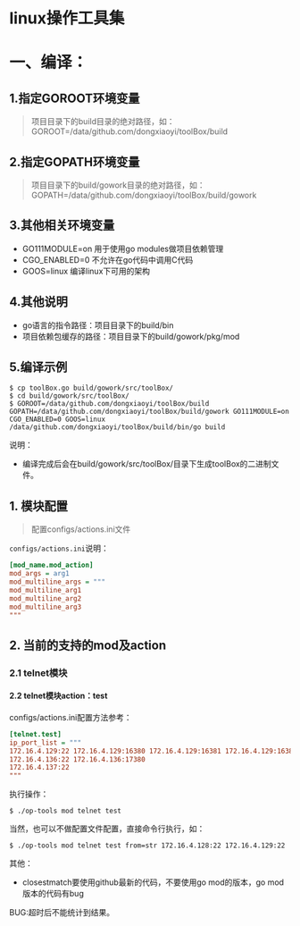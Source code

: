 # linux操作工具集

# 一、编译：
## 1.指定GOROOT环境变量
> 项目目录下的build目录的绝对路径，如：GOROOT=/data/github.com/dongxiaoyi/toolBox/build

## 2.指定GOPATH环境变量
> 项目目录下的build/gowork目录的绝对路径，如：GOPATH=/data/github.com/dongxiaoyi/toolBox/build/gowork

## 3.其他相关环境变量
- GO111MODULE=on 用于使用go modules做项目依赖管理
- CGO_ENABLED=0 不允许在go代码中调用C代码
- GOOS=linux 编译linux下可用的架构

## 4.其他说明
- go语言的指令路径：项目目录下的build/bin
- 项目依赖包缓存的路径：项目目录下的build/gowork/pkg/mod

## 5.编译示例
```shell
$ cp toolBox.go build/gowork/src/toolBox/
$ cd build/gowork/src/toolBox/
$ GOROOT=/data/github.com/dongxiaoyi/toolBox/build GOPATH=/data/github.com/dongxiaoyi/toolBox/build/gowork GO111MODULE=on CGO_ENABLED=0 GOOS=linux  /data/github.com/dongxiaoyi/toolBox/build/bin/go build
```
说明：
- 编译完成后会在build/gowork/src/toolBox/目录下生成toolBox的二进制文件。


## 1. 模块配置
> 配置configs/actions.ini文件

`configs/actions.ini`说明：
```ini
[mod_name.mod_action]
mod_args = arg1
mod_multiline_args = """
mod_multiline_arg1
mod_multiline_arg2
mod_multiline_arg3
"""
```

## 2. 当前的支持的mod及action

### 2.1 telnet模块
#### 2.2 telnet模块action：test
configs/actions.ini配置方法参考：
```ini
[telnet.test]
ip_port_list = """
172.16.4.129:22 172.16.4.129:16380 172.16.4.129:16381 172.16.4.129:16382
172.16.4.136:22 172.16.4.136:17380
172.16.4.137:22
"""
```
执行操作：

```shell
$ ./op-tools mod telnet test
```

当然，也可以不做配置文件配置，直接命令行执行，如：

```shell
$ ./op-tools mod telnet test from=str 172.16.4.128:22 172.16.4.129:22
```

其他：
- closestmatch要使用github最新的代码，不要使用go mod的版本，go mod版本的代码有bug

BUG:超时后不能统计到结果。